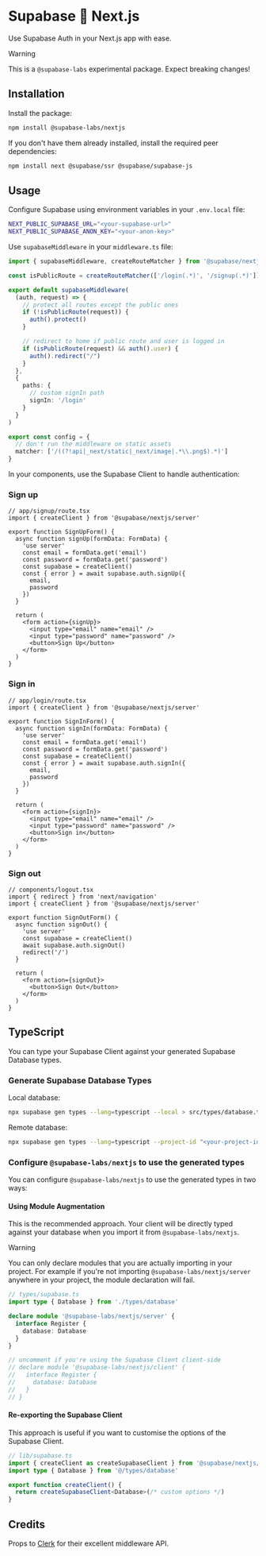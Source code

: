 # Supabase 💚 Next.js

Use Supabase Auth in your Next.js app with ease.

> [!WARNING]  
> This is a `@supabase-labs` experimental package. Expect breaking changes!

## Installation

Install the package:

```sh
npm install @supabase-labs/nextjs
```

If you don't have them already installed, install the required peer dependencies:

```sh
npm install next @supabase/ssr @supabase/supabase-js
```

## Usage

Configure Supabase using environment variables in your `.env.local` file:

```bash
NEXT_PUBLIC_SUPABASE_URL="<your-supabase-url>"
NEXT_PUBLIC_SUPABASE_ANON_KEY="<your-anon-key>"
```

Use `supabaseMiddleware` in your `middleware.ts` file:

```ts
import { supabaseMiddleware, createRouteMatcher } from '@supabase/nextjs/server'

const isPublicRoute = createRouteMatcher(['/login(.*)', '/signup(.*)'])

export default supabaseMiddleware(
  (auth, request) => {
    // protect all routes except the public ones
    if (!isPublicRoute(request)) {
      auth().protect()
    }

    // redirect to home if public route and user is logged in
    if (isPublicRoute(request) && auth().user) {
      auth().redirect("/")
    }
  },
  {
    paths: {
      // custom signIn path
      signIn: '/login'
    }
  }
)

export const config = {
  // don't run the middleware on static assets
  matcher: ['/((?!api|_next/static|_next/image|.*\\.png$).*)']
}
```

In your components, use the Supabase Client to handle authentication:

### Sign up

```tsx
// app/signup/route.tsx
import { createClient } from '@supabase/nextjs/server'

export function SignUpForm() {
  async function signUp(formData: FormData) {
    'use server'
    const email = formData.get('email')
    const password = formData.get('password')
    const supabase = createClient()
    const { error } = await supabase.auth.signUp({
      email,
      password
    })
  }

  return (
    <form action={signUp}>
      <input type="email" name="email" />
      <input type="password" name="password" />
      <button>Sign Up</button>
    </form>
  )
}
```

### Sign in

```tsx
// app/login/route.tsx
import { createClient } from '@supabase/nextjs/server'

export function SignInForm() {
  async function signIn(formData: FormData) {
    'use server'
    const email = formData.get('email')
    const password = formData.get('password')
    const supabase = createClient()
    const { error } = await supabase.auth.signIn({
      email,
      password
    })
  }

  return (
    <form action={signIn}>
      <input type="email" name="email" />
      <input type="password" name="password" />
      <button>Sign in</button>
    </form>
  )
}
```

### Sign out

```tsx
// components/logout.tsx
import { redirect } from 'next/navigation'
import { createClient } from '@supabase/nextjs/server'

export function SignOutForm() {
  async function signOut() {
    'use server'
    const supabase = createClient()
    await supabase.auth.signOut()
    redirect('/')
  }

  return (
    <form action={signOut}>
      <button>Sign Out</button>
    </form>
  )
}
```

## TypeScript

You can type your Supabase Client against your generated Supabase Database types.

### Generate Supabase Database Types

Local database:

```bash
npx supabase gen types --lang=typescript --local > src/types/database.ts
```

Remote database:

```bash
npx supabase gen types --lang=typescript --project-id "<your-project-id>" > src/types/database.ts
```

### Configure `@supabase-labs/nextjs` to use the generated types

You can configure `@supabase-labs/nextjs` to use the generated types in two ways:

#### Using Module Augmentation

This is the recommended approach. Your client will be directly typed against your database when you import it from `@supabase-labs/nextjs`.

> [!WARNING]  
> You can only declare modules that you are actually importing in your project.
> For example if you're not importing `@supabase-labs/nextjs/server` anywhere in your project, the module declaration will fail.

```ts
// types/supabase.ts
import type { Database } from './types/database'

declare module '@supabase-labs/nextjs/server' {
  interface Register {
    database: Database
  }
}

// uncomment if you're using the Supabase Client client-side
// declare module '@supabase-labs/nextjs/client' {
//   interface Register {
//     database: Database
//   }
// }
```

#### Re-exporting the Supabase Client

This approach is useful if you want to customise the options of the Supabase Client.

```ts
// lib/supabase.ts
import { createClient as createSupabaseClient } from '@supabase/nextjs/server'
import type { Database } from '@/types/database'

export function createClient() {
  return createSupabaseClient<Database>(/* custom options */)
}
```

## Credits

Props to [Clerk](https://clerk.com) for their excellent middleware API.
